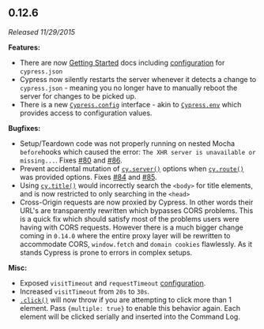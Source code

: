 ## 0.12.6

*Released 11/29/2015*

**Features:**

- There are now [Getting Started](/guides/getting-started/installing-cypress) docs including [configuration](/guides/references/configuration) for `cypress.json`
- Cypress now silently restarts the server whenever it detects a change to `cypress.json` - meaning you no longer have to manually reboot the server for changes to be picked up.
- There is a new [`Cypress.config`](/api/cypress-api/config) interface - akin to [`Cypress.env`](/api/cypress-api/env) which provides access to configuration values.

**Bugfixes:**

- Setup/Teardown code was not properly running on nested Mocha `before`hooks which caused the error: `The XHR server is unavailable or missing...`. Fixes [#80](https://github.com/cypress-io/cypress/issues/80) and [#86](https://github.com/cypress-io/cypress/issues/86).
- Prevent accidental mutation of [`cy.server()`](/api/commands/server) options when [`cy.route()`](/api/commands/route) was provided options. Fixes [#84](https://github.com/cypress-io/cypress/issues/84) and [#85](https://github.com/cypress-io/cypress/issues/85).
- Using [`cy.title()`](/api/commands/title) would incorrectly search the `<body>` for title elements, and is now restricted to only searching in the `<head>`
- Cross-Origin requests are now proxied by Cypress. In other words their URL's are transparently rewritten which bypasses CORS problems. This is a quick fix which should satisfy most of the problems users were having with CORS requests. However there is a much bigger change coming in `0.14.0` where the entire proxy layer will be rewritten to accommodate CORS, `window.fetch` and `domain cookies` flawlessly. As it stands Cypress is prone to errors in complex setups.

**Misc:**

- Exposed `visitTimeout` and `requestTimeout` [configuration](/guides/references/configuration).
- Increased `visitTimeout` from `20s` to `30s`.
- [`.click()`](/api/commands/click) will now throw if you are attempting to click more than 1 element. Pass `{multiple: true}` to enable this behavior again. Each element will be clicked serially and inserted into the Command Log.


